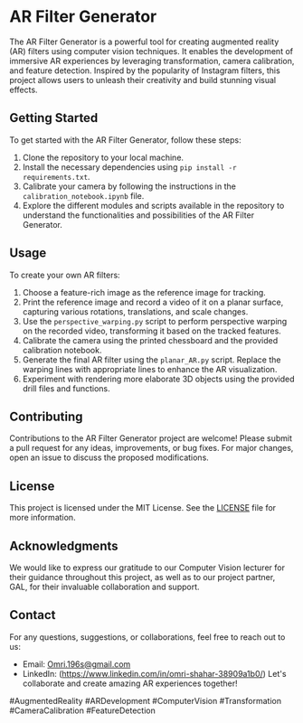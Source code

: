 # AR Filter Generator

The AR Filter Generator is a powerful tool for creating augmented reality (AR) filters using computer vision techniques. It enables the development of immersive AR experiences by leveraging transformation, camera calibration, and feature detection. Inspired by the popularity of Instagram filters, this project allows users to unleash their creativity and build stunning visual effects.

## Getting Started

To get started with the AR Filter Generator, follow these steps:

1. Clone the repository to your local machine.
2. Install the necessary dependencies using `pip install -r requirements.txt`.
3. Calibrate your camera by following the instructions in the `calibration_notebook.ipynb` file.
4. Explore the different modules and scripts available in the repository to understand the functionalities and possibilities of the AR Filter Generator.

## Usage

To create your own AR filters:

1. Choose a feature-rich image as the reference image for tracking.
2. Print the reference image and record a video of it on a planar surface, capturing various rotations, translations, and scale changes.
3. Use the `perspective_warping.py` script to perform perspective warping on the recorded video, transforming it based on the tracked features.
4. Calibrate the camera using the printed chessboard and the provided calibration notebook.
5. Generate the final AR filter using the `planar_AR.py` script. Replace the warping lines with appropriate lines to enhance the AR visualization.
6. Experiment with rendering more elaborate 3D objects using the provided drill files and functions.

## Contributing

Contributions to the AR Filter Generator project are welcome! Please submit a pull request for any ideas, improvements, or bug fixes. For major changes, open an issue to discuss the proposed modifications.

## License

This project is licensed under the MIT License. See the [LICENSE](LICENSE) file for more information.

## Acknowledgments

We would like to express our gratitude to our Computer Vision lecturer for their guidance throughout this project, as well as to our project partner, GAL, for their invaluable collaboration and support.

## Contact

For any questions, suggestions, or collaborations, feel free to reach out to us:

- Email: Omri.196s@gmail.com
- LinkedIn: (https://www.linkedin.com/in/omri-shahar-38909a1b0/)
Let's collaborate and create amazing AR experiences together!

#AugmentedReality #ARDevelopment #ComputerVision #Transformation #CameraCalibration #FeatureDetection
